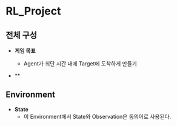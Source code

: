 # RL_Project

## 전체 구성
- **게임 목표**
  - Agent가 최단 시간 내에 Target에 도착하게 만들기

- **
 
## Environment
- **State**
  - 이 Environment에서 State와 Observation은 동의어로 사용된다.
